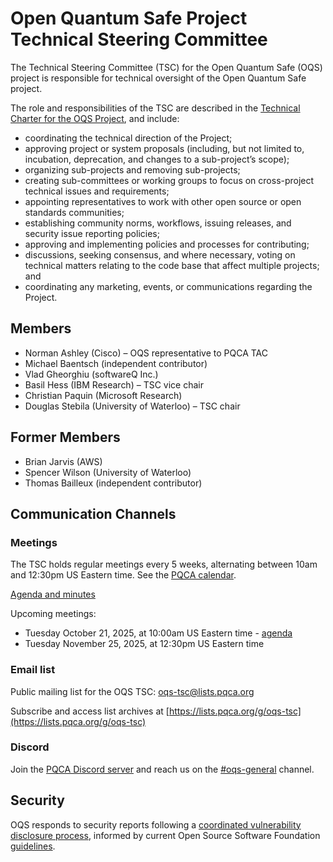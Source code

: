 # Open Quantum Safe Project Technical Steering Committee

The Technical Steering Committee (TSC) for the Open Quantum Safe (OQS) project is responsible for technical oversight of the Open Quantum Safe project.

The role and responsibilities of the TSC are described in the [Technical Charter for the OQS Project](charter/charter-2024-01-03.pdf), and include:

- coordinating the technical direction of the Project;
- approving project or system proposals (including, but not limited to, incubation, deprecation, and changes to a sub-project’s scope);
- organizing sub-projects and removing sub-projects;
- creating sub-committees or working groups to focus on cross-project technical issues and requirements;
- appointing representatives to work with other open source or open standards communities;
- establishing community norms, workflows, issuing releases, and security issue reporting policies;
- approving and implementing policies and processes for contributing;
- discussions, seeking consensus, and where necessary, voting on technical matters relating to the code base that affect multiple projects; and
- coordinating any marketing, events, or communications regarding the Project.

## Members

- Norman Ashley (Cisco) – OQS representative to PQCA TAC
- Michael Baentsch (independent contributor)
- Vlad Gheorghiu (softwareQ Inc.)
- Basil Hess (IBM Research) – TSC vice chair
- Christian Paquin (Microsoft Research)
- Douglas Stebila (University of Waterloo) – TSC chair

## Former Members

- Brian Jarvis (AWS)
- Spencer Wilson (University of Waterloo)
- Thomas Bailleux (independent contributor)

## Communication Channels

### Meetings

The TSC holds regular meetings every 5 weeks, alternating between 10am and 12:30pm US Eastern time.  See the [PQCA calendar](https://pqca.org/calendar/).

[Agenda and minutes](meetings/index.md)

Upcoming meetings:

- Tuesday October 21, 2025, at 10:00am US Eastern time - [agenda](meetings/2025-10-21/agenda.md)
- Tuesday November 25, 2025, at 12:30pm US Eastern time

### Email list

Public mailing list for the OQS TSC: [oqs-tsc@lists.pqca.org](mailto:oqs-tsc@lists.pqca.org)

Subscribe and access list archives at [https://lists.pqca.org/g/oqs-tsc](https://lists.pqca.org/g/oqs-tsc)

### Discord

Join the [PQCA Discord server](https://discord.gg/gv8YN5bb) and reach us on the [#oqs-general](https://discordapp.com/channels/1202723482224295936/1203395992003678238) channel.

## Security

OQS responds to security reports following a [coordinated vulnerability disclosure process](security/response-process.md), informed by current Open Source Software Foundation [guidelines](https://github.com/ossf/oss-vulnerability-guide).
